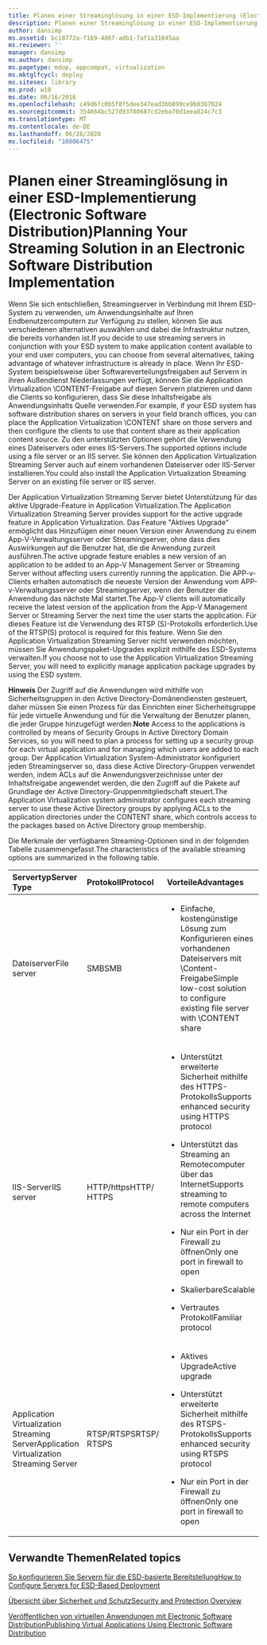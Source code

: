 ```yaml
---
title: Planen einer Streaminglösung in einer ESD-Implementierung (Electronic Software Distribution)
description: Planen einer Streaminglösung in einer ESD-Implementierung (Electronic Software Distribution)
author: dansimp
ms.assetid: bc18772a-f169-486f-adb1-7af1a31845aa
ms.reviewer: ''
manager: dansimp
ms.author: dansimp
ms.pagetype: mdop, appcompat, virtualization
ms.mktglfcycl: deploy
ms.sitesec: library
ms.prod: w10
ms.date: 06/16/2016
ms.openlocfilehash: c49d6fc0b5f8f5dee347ead3bb899ce9b0387024
ms.sourcegitcommit: 354664bc527d93f80687cd2eba70d1eea024c7c3
ms.translationtype: MT
ms.contentlocale: de-DE
ms.lasthandoff: 06/26/2020
ms.locfileid: "10806475"
---
```

# <span data-ttu-id="22705-103">Planen einer Streaminglösung in einer ESD-Implementierung (Electronic Software Distribution)</span><span class="sxs-lookup"><span data-stu-id="22705-103">Planning Your Streaming Solution in an Electronic Software Distribution Implementation</span></span>


<span data-ttu-id="22705-104">Wenn Sie sich entschließen, Streamingserver in Verbindung mit Ihrem ESD-System zu verwenden, um Anwendungsinhalte auf Ihren Endbenutzercomputern zur Verfügung zu stellen, können Sie aus verschiedenen alternativen auswählen und dabei die Infrastruktur nutzen, die bereits vorhanden ist.</span><span class="sxs-lookup"><span data-stu-id="22705-104">If you decide to use streaming servers in conjunction with your ESD system to make application content available to your end user computers, you can choose from several alternatives, taking advantage of whatever infrastructure is already in place.</span></span> <span data-ttu-id="22705-105">Wenn Ihr ESD-System beispielsweise über Softwareverteilungsfreigaben auf Servern in ihren Außendienst Niederlassungen verfügt, können Sie die Application Virtualization \\CONTENT-Freigabe auf diesen Servern platzieren und dann die Clients so konfigurieren, dass Sie diese Inhaltsfreigabe als Anwendungsinhalts Quelle verwenden.</span><span class="sxs-lookup"><span data-stu-id="22705-105">For example, if your ESD system has software distribution shares on servers in your field branch offices, you can place the Application Virtualization \\CONTENT share on those servers and then configure the clients to use that content share as their application content source.</span></span> <span data-ttu-id="22705-106">Zu den unterstützten Optionen gehört die Verwendung eines Dateiservers oder eines IIS-Servers.</span><span class="sxs-lookup"><span data-stu-id="22705-106">The supported options include using a file server or an IIS server.</span></span> <span data-ttu-id="22705-107">Sie können den Application Virtualization Streaming Server auch auf einem vorhandenen Dateiserver oder IIS-Server installieren.</span><span class="sxs-lookup"><span data-stu-id="22705-107">You could also install the Application Virtualization Streaming Server on an existing file server or IIS server.</span></span>

<span data-ttu-id="22705-108">Der Application Virtualization Streaming Server bietet Unterstützung für das aktive Upgrade-Feature in Application Virtualization.</span><span class="sxs-lookup"><span data-stu-id="22705-108">The Application Virtualization Streaming Server provides support for the active upgrade feature in Application Virtualization.</span></span> <span data-ttu-id="22705-109">Das Feature "Aktives Upgrade" ermöglicht das Hinzufügen einer neuen Version einer Anwendung zu einem App-V-Verwaltungsserver oder Streamingserver, ohne dass dies Auswirkungen auf die Benutzer hat, die die Anwendung zurzeit ausführen.</span><span class="sxs-lookup"><span data-stu-id="22705-109">The active upgrade feature enables a new version of an application to be added to an App-V Management Server or Streaming Server without affecting users currently running the application.</span></span> <span data-ttu-id="22705-110">Die APP-v-Clients erhalten automatisch die neueste Version der Anwendung vom APP-v-Verwaltungsserver oder Streamingserver, wenn der Benutzer die Anwendung das nächste Mal startet.</span><span class="sxs-lookup"><span data-stu-id="22705-110">The App-V clients will automatically receive the latest version of the application from the App-V Management Server or Streaming Server the next time the user starts the application.</span></span> <span data-ttu-id="22705-111">Für dieses Feature ist die Verwendung des RTSP (S)-Protokolls erforderlich.</span><span class="sxs-lookup"><span data-stu-id="22705-111">Use of the RTSP(S) protocol is required for this feature.</span></span> <span data-ttu-id="22705-112">Wenn Sie den Application Virtualization Streaming Server nicht verwenden möchten, müssen Sie Anwendungspaket-Upgrades explizit mithilfe des ESD-Systems verwalten.</span><span class="sxs-lookup"><span data-stu-id="22705-112">If you choose not to use the Application Virtualization Streaming Server, you will need to explicitly manage application package upgrades by using the ESD system.</span></span>

<span data-ttu-id="22705-113">**Hinweis**  Der Zugriff auf die Anwendungen wird mithilfe von Sicherheitsgruppen in den Active Directory-Domänendiensten gesteuert, daher müssen Sie einen Prozess für das Einrichten einer Sicherheitsgruppe für jede virtuelle Anwendung und für die Verwaltung der Benutzer planen, die jeder Gruppe hinzugefügt werden.</span><span class="sxs-lookup"><span data-stu-id="22705-113">**Note** Access to the applications is controlled by means of Security Groups in Active Directory Domain Services, so you will need to plan a process for setting up a security group for each virtual application and for managing which users are added to each group.</span></span> <span data-ttu-id="22705-114">Der Application Virtualization System-Administrator konfiguriert jeden Streamingserver so, dass diese Active Directory-Gruppen verwendet werden, indem ACLs auf die Anwendungsverzeichnisse unter der Inhaltsfreigabe angewendet werden, die den Zugriff auf die Pakete auf Grundlage der Active Directory-Gruppenmitgliedschaft steuert.</span><span class="sxs-lookup"><span data-stu-id="22705-114">The Application Virtualization system administrator configures each streaming server to use these Active Directory groups by applying ACLs to the application directories under the CONTENT share, which controls access to the packages based on Active Directory group membership.</span></span>

 

<span data-ttu-id="22705-115">Die Merkmale der verfügbaren Streaming-Optionen sind in der folgenden Tabelle zusammengefasst.</span><span class="sxs-lookup"><span data-stu-id="22705-115">The characteristics of the available streaming options are summarized in the following table.</span></span>

<table>
<colgroup>
<col width="20%" />
<col width="20%" />
<col width="20%" />
<col width="20%" />
<col width="20%" />
</colgroup>
<thead>
<tr class="header">
<th align="left"><span data-ttu-id="22705-116">Servertyp</span><span class="sxs-lookup"><span data-stu-id="22705-116">Server Type</span></span></th>
<th align="left"><span data-ttu-id="22705-117">Protokoll</span><span class="sxs-lookup"><span data-stu-id="22705-117">Protocol</span></span></th>
<th align="left"><span data-ttu-id="22705-118">Vorteile</span><span class="sxs-lookup"><span data-stu-id="22705-118">Advantages</span></span></th>
<th align="left"><span data-ttu-id="22705-119">Nachteile</span><span class="sxs-lookup"><span data-stu-id="22705-119">Disadvantages</span></span></th>
<th align="left"><span data-ttu-id="22705-120">Links</span><span class="sxs-lookup"><span data-stu-id="22705-120">Links</span></span></th>
</tr>
</thead>
<tbody>
<tr class="odd">
<td align="left"><p><span data-ttu-id="22705-121">Dateiserver</span><span class="sxs-lookup"><span data-stu-id="22705-121">File server</span></span></p></td>
<td align="left"><p><span data-ttu-id="22705-122">SMB</span><span class="sxs-lookup"><span data-stu-id="22705-122">SMB</span></span></p></td>
<td align="left"><ul>
<li><p><span data-ttu-id="22705-123">Einfache, kostengünstige Lösung zum Konfigurieren eines vorhandenen Dateiservers mit \Content-Freigabe</span><span class="sxs-lookup"><span data-stu-id="22705-123">Simple low-cost solution to configure existing file server with \CONTENT share</span></span></p></li>
</ul></td>
<td align="left"><ul>
<li><p><span data-ttu-id="22705-124">Kein aktives Upgrade</span><span class="sxs-lookup"><span data-stu-id="22705-124">No active upgrade</span></span></p></li>
</ul></td>
<td align="left"><p><a href="how-to-configure-the-file-server.md" data-raw-source="[How to Configure the File Server](how-to-configure-the-file-server.md)"><span data-ttu-id="22705-125">So konfigurieren Sie den Dateiserver</span><span class="sxs-lookup"><span data-stu-id="22705-125">How to Configure the File Server</span></span></a></p></td>
</tr>
<tr class="even">
<td align="left"><p><span data-ttu-id="22705-126">IIS-Server</span><span class="sxs-lookup"><span data-stu-id="22705-126">IIS server</span></span></p></td>
<td align="left"><p><span data-ttu-id="22705-127">HTTP/https</span><span class="sxs-lookup"><span data-stu-id="22705-127">HTTP/ HTTPS</span></span></p></td>
<td align="left"><ul>
<li><p><span data-ttu-id="22705-128">Unterstützt erweiterte Sicherheit mithilfe des HTTPS-Protokolls</span><span class="sxs-lookup"><span data-stu-id="22705-128">Supports enhanced security using HTTPS protocol</span></span></p></li>
<li><p><span data-ttu-id="22705-129">Unterstützt das Streaming an Remotecomputer über das Internet</span><span class="sxs-lookup"><span data-stu-id="22705-129">Supports streaming to remote computers across the Internet</span></span></p></li>
<li><p><span data-ttu-id="22705-130">Nur ein Port in der Firewall zu öffnen</span><span class="sxs-lookup"><span data-stu-id="22705-130">Only one port in firewall to open</span></span></p></li>
<li><p><span data-ttu-id="22705-131">Skalierbare</span><span class="sxs-lookup"><span data-stu-id="22705-131">Scalable</span></span></p></li>
<li><p><span data-ttu-id="22705-132">Vertrautes Protokoll</span><span class="sxs-lookup"><span data-stu-id="22705-132">Familiar protocol</span></span></p></li>
</ul></td>
<td align="left"><ul>
<li><p><span data-ttu-id="22705-133">IIS muss verwaltet werden</span><span class="sxs-lookup"><span data-stu-id="22705-133">Need to manage IIS</span></span></p></li>
<li><p><span data-ttu-id="22705-134">Kein aktives Upgrade</span><span class="sxs-lookup"><span data-stu-id="22705-134">No active upgrade</span></span></p></li>
</ul></td>
<td align="left"><p><a href="how-to-configure-the-server-for-iis.md" data-raw-source="[How to Configure the Server for IIS](how-to-configure-the-server-for-iis.md)"><span data-ttu-id="22705-135">So konfigurieren Sie den Server für IIS</span><span class="sxs-lookup"><span data-stu-id="22705-135">How to Configure the Server for IIS</span></span></a></p></td>
</tr>
<tr class="odd">
<td align="left"><p><span data-ttu-id="22705-136">Application Virtualization Streaming Server</span><span class="sxs-lookup"><span data-stu-id="22705-136">Application Virtualization Streaming Server</span></span></p></td>
<td align="left"><p><span data-ttu-id="22705-137">RTSP/RTSPS</span><span class="sxs-lookup"><span data-stu-id="22705-137">RTSP/ RTSPS</span></span></p></td>
<td align="left"><ul>
<li><p><span data-ttu-id="22705-138">Aktives Upgrade</span><span class="sxs-lookup"><span data-stu-id="22705-138">Active upgrade</span></span></p></li>
<li><p><span data-ttu-id="22705-139">Unterstützt erweiterte Sicherheit mithilfe des RTSPS-Protokolls</span><span class="sxs-lookup"><span data-stu-id="22705-139">Supports enhanced security using RTSPS protocol</span></span></p></li>
<li><p><span data-ttu-id="22705-140">Nur ein Port in der Firewall zu öffnen</span><span class="sxs-lookup"><span data-stu-id="22705-140">Only one port in firewall to open</span></span></p></li>
</ul></td>
<td align="left"><ul>
<li><p><span data-ttu-id="22705-141">Duale Infrastruktur</span><span class="sxs-lookup"><span data-stu-id="22705-141">Dual infrastructure</span></span></p></li>
<li><p><span data-ttu-id="22705-142">Server Verwaltungsanforderung</span><span class="sxs-lookup"><span data-stu-id="22705-142">Server administration requirement</span></span></p></li>
</ul></td>
<td align="left"><p><a href="how-to-configure-the-application-virtualization-management-servers.md" data-raw-source="[How to Configure the Application Virtualization Management Servers](how-to-configure-the-application-virtualization-management-servers.md)"><span data-ttu-id="22705-143">So konfigurieren Sie Anwendung Virtualisierung Management Server</span><span class="sxs-lookup"><span data-stu-id="22705-143">How to Configure the Application Virtualization Management Servers</span></span></a></p></td>
</tr>
</tbody>
</table>

 

## <span data-ttu-id="22705-144">Verwandte Themen</span><span class="sxs-lookup"><span data-stu-id="22705-144">Related topics</span></span>


[<span data-ttu-id="22705-145">So konfigurieren Sie Servern für die ESD-basierte Bereitstellung</span><span class="sxs-lookup"><span data-stu-id="22705-145">How to Configure Servers for ESD-Based Deployment</span></span>](how-to-configure-servers-for-esd-based-deployment.md)

[<span data-ttu-id="22705-146">Übersicht über Sicherheit und Schutz</span><span class="sxs-lookup"><span data-stu-id="22705-146">Security and Protection Overview</span></span>](security-and-protection-overview.md)

[<span data-ttu-id="22705-147">Veröffentlichen von virtuellen Anwendungen mit Electronic Software Distribution</span><span class="sxs-lookup"><span data-stu-id="22705-147">Publishing Virtual Applications Using Electronic Software Distribution</span></span>](publishing-virtual-applications-using-electronic-software-distribution.md)

 

 





